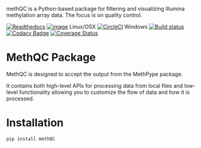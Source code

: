methQC is a Python-based package for filtering and visualizing Illumina methylation array data. The focus is on quality control.

[![Readthedocs](https://readthedocs.com/projects/life-epigenetics-methpype-dev/badge/?version=latest)](https://life-epigenetics-methpype-dev.readthedocs-hosted.com/en/latest/) [![image](https://img.shields.io/pypi/l/pipenv.svg)](https://python.org/pypi/pipenv)
Linux/OSX
[![CircleCI](https://circleci.com/gh/LifeEGX/methpype-dev.svg?style=shield&circle-token=28f0bca658e0752a3096432063f2c2ef260d3a84)](https://circleci.com/gh/LifeEGX/methpype-dev) Windows [![Build status](https://ci.appveyor.com/api/projects/status/7vdji73odyc2cate/branch/master?svg=true)](https://ci.appveyor.com/project/life_epigenetics/methpype/branch/master)
[![Codacy Badge](https://api.codacy.com/project/badge/Grade/9e4e03c5cbf54c8aa16dd2cf1a440e2f)](https://www.codacy.com?utm_source=github.com&amp;utm_medium=referral&amp;utm_content=LifeEGX/methpype&amp;utm_campaign=Badge_Grade)
[![Coverage Status](https://coveralls.io/repos/github/LifeEGX/methpype/badge.svg?t=mwigt8)](https://coveralls.io/github/LifeEGX/methpype)

# MethQC Package

MethQC is designed to accept the output from the MethPype package.

It contains both high-level APIs for processing data from local files and low-level functionality allowing you to customize the flow of data and how it is processed.

# Installation

`pip install methQC`
